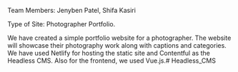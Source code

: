 Team Members: Jenyben Patel, Shifa Kasiri

Type of Site: 
Photographer Portfolio.

We have created a simple portfolio website for a photographer. The website will showcase their photography work along with captions and categories. We have used Netlify for hosting the static site and Contentful as the Headless CMS. Also for the frontend, we used Vue.js.# Headless_CMS
